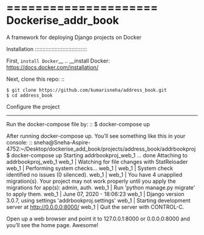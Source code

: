 
=====================
Dockerise_addr_book
=====================
A framework for deploying Django projects on Docker

Installation
::::::::::::::::::::::::::::::::::

First, `install Docker`__
.. __install Docker: https://docs.docker.com/installation/

Next, clone this repo:
::

    $ git clone https://github.com/kumarisneha/address_book.git
    $ cd address_book

Configure the project
**********************
Run the docker-compose file by:
::
    $ docker-compose up

After running docker-compose up. You’ll see something like this in your console:
::
    sneha@Sneha-Aspire-4752:~/Desktop/dockerise_add_book/projects/address_book/addrbookproj$ docker-compose up
    Starting addrbookproj_web_1 ... done
    Attaching to addrbookproj_web_1
    web_1  | Watching for file changes with StatReloader
    web_1  | Performing system checks...
    web_1  | 
    web_1  | System check identified no issues (0 silenced).
    web_1  | 
    web_1  | You have 4 unapplied migration(s). Your project may not work properly until you apply the migrations for app(s): admin, auth.
    web_1  | Run 'python manage.py migrate' to apply them.
    web_1  | June 07, 2020 - 18:06:23
    web_1  | Django version 3.0.7, using settings 'addrbookproj.settings'
    web_1  | Starting development server at http://0.0.0.0:8000/
    web_1  | Quit the server with CONTROL-C.
   
Open up a web browser and point it to 127.0.0.1:8000 or 0.0.0.0:8000 and you’ll see the home page. Awesome!
